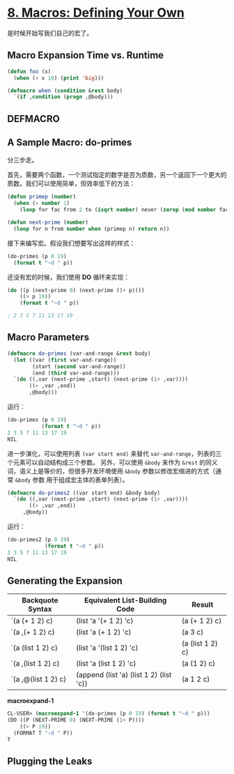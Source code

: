 # [8. Macros: Defining Your Own](https://gigamonkeys.com/book/macros-defining-your-own)

是时候开始写我们自己的宏了。

## Macro Expansion Time vs. Runtime
```lisp
(defun foo (x)
  (when (> x 10) (print 'big)))

(defmacro when (condition &rest body)
  `(if ,condition (progn ,@body)))
```

## DEFMACRO
## A Sample Macro: do-primes
分三步走。

首先，需要两个函数，一个测试指定的数字是否为质数，另一个返回下一个更大的质数。我们可以使用简单，但效率低下的方法：

```lisp
(defun primep (number)
  (when (> number 1)
    (loop for fac from 2 to (isqrt number) never (zerop (mod number fac)))))

(defun next-prime (number)
  (loop for n from number when (primep n) return n))
```
接下来编写宏。假设我们想要写出这样的样式：
```lisp
(do-primes (p 0 19)
  (format t "~d " p))
```
还没有宏的时候，我们使用 **DO** 循环来实现：
```lisp
(do ((p (next-prime 0) (next-prime (1+ p))))
    ((> p 19))
    (format t "~d " p))

; 2 3 5 7 11 13 17 19 
```
## Macro Parameters
```lisp
(defmacro do-primes (var-and-range &rest body)
  (let ((var (first var-and-range))
        (start (second var-and-range))        
        (end (third var-and-range)))
  `(do ((,var (next-prime ,start) (next-prime (1+ ,var))))
       ((> ,var ,end))
       ,@body)))
```
运行：
```lisp
(do-primes (p 0 19)
           (format t "~d " p))
2 3 5 7 11 13 17 19 
NIL
```

进一步演化，可以使用列表 `(var start end)` 来替代 `var-and-range`，列表的三个元素可以自动结构成三个参数。
另外，可以使用 `&body` 来作为 `&rest` 的同义词，语义上是等价的，但很多开发环境使用 `&body` 参数以修改宏缩进的方式（通常 `&body` 参数
用于组成宏主体的表单列表）。
```lisp
(defmacro do-primes2 ((var start end) &body body)
  `(do ((,var (next-prime ,start) (next-prime (1+ ,var))))
       ((> ,var ,end))
     ,@body))
```
运行：
```lisp
(do-primes2 (p 0 19)
            (format t "~d " p))
2 3 5 7 11 13 17 19 
NIL
```
## Generating the Expansion

Backquote Syntax	|Equivalent List-Building Code|	Result
----|----|----
`(a (+ 1 2) c)	|(list 'a '(+ 1 2) 'c)	|(a (+ 1 2) c)
`(a ,(+ 1 2) c)	|(list 'a (+ 1 2) 'c)|	(a 3 c)
`(a (list 1 2) c)	|(list 'a '(list 1 2) 'c)	|(a (list 1 2) c)
`(a ,(list 1 2) c)	|(list 'a (list 1 2) 'c)	|(a (1 2) c)
`(a ,@(list 1 2) c)	|(append (list 'a) (list 1 2) (list 'c))	|(a 1 2 c)

**macroexpand-1**
```lisp
CL-USER> (macroexpand-1 '(do-primes (p 0 19) (format t "~d " p)))
(DO ((P (NEXT-PRIME 0) (NEXT-PRIME (1+ P))))
    ((> P 19))
  (FORMAT T "~d " P))
T
```

## Plugging the Leaks
